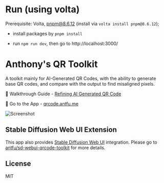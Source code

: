 # Run (using volta)

Prerequisite: Volta, pnpm@8.6.12 (install via `volta install pnpm@8.6.12`);

- install packages by `pnpm install`

- run `npm run dev`, then go to http://localhost:3000/


# Anthony's QR Toolkit

A toolkit mainly for AI-Generated QR Codes, with the ability to generate base QR codes, and compare with the output to find misaligned pixels.

👋 Walkthrough Guide - [Refining AI Generated QR Code](https://antfu.me/posts/ai-qrcode-refine)

📸 Go to the App - [qrcode.antfu.me](https://qrcode.antfu.me)

<img alt="Screenshot" src="https://antfu.me/images/ai-qrcode-refine-compare-2.png">

## Stable Diffusion Web UI Extension

This app also provides [Stable Diffusion Web UI](https://github.com/AUTOMATIC1111/stable-diffusion-webui) integration. Please go to [antfu/sd-webui-qrcode-toolkit](https://github.com/antfu/sd-webui-qrcode-toolkit) for more details.

## License

MIT
